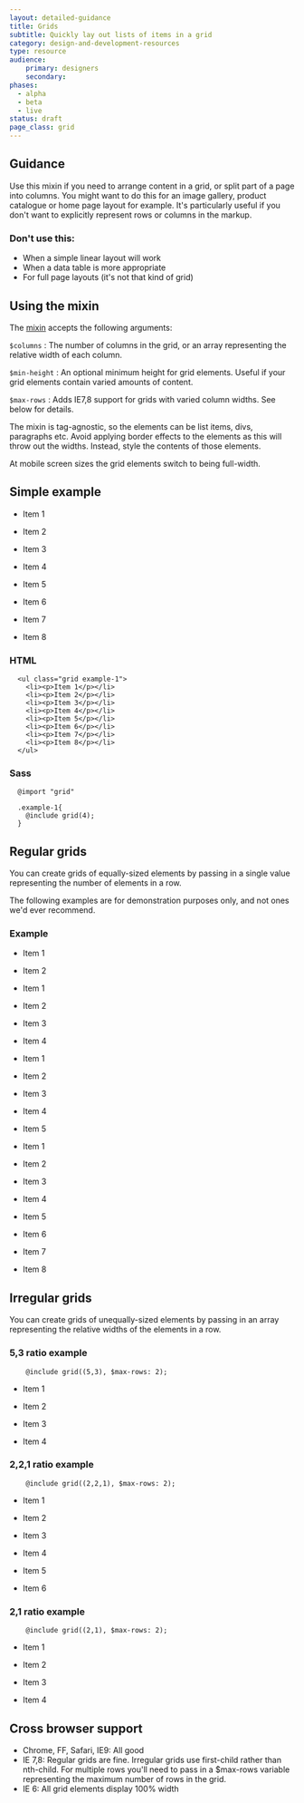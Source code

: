 ```yaml
---
layout: detailed-guidance
title: Grids
subtitle: Quickly lay out lists of items in a grid 
category: design-and-development-resources
type: resource
audience:
    primary: designers
    secondary:
phases:
  - alpha
  - beta
  - live
status: draft
page_class: grid
---
```




## Guidance

Use this mixin if you need to arrange content in a grid, or split part of a page into columns. You might want to do this for an image gallery, product catalogue or home page layout for example. It's particularly useful if you don't want to explicitly represent rows or columns in the markup.

### Don't use this:

* When a simple linear layout will work
* When a data table is more appropriate
* For full page layouts (it's not that kind of grid)

## Using the mixin

The [mixin](https://github.com/alphagov/government-service-design-manual/blob/master/assets/stylesheets/design-patterns/_regular-grid.scss) accepts the following arguments:

`$columns` : The number of columns in the grid, or an array representing the relative width of each column.

`$min-height` : An optional minimum height for grid elements. Useful if your grid elements contain varied amounts of content.

`$max-rows` : Adds IE7,8 support for grids with varied column widths. See below for details.

The mixin is tag-agnostic, so the elements can be list items, divs, paragraphs etc.
Avoid applying border effects to the elements as this will throw out the widths.
Instead, style the contents of those elements.

At mobile screen sizes the grid elements switch to being full-width.

## Simple example 

<ul class="grid example-1">
  <li><p>Item 1</p></li>
  <li><p>Item 2</p></li>
  <li><p>Item 3</p></li>
  <li><p>Item 4</p></li>
  <li><p>Item 5</p></li>
  <li><p>Item 6</p></li>
  <li><p>Item 7</p></li>
  <li><p>Item 8</p></li>
</ul>

### HTML

      <ul class="grid example-1">
        <li><p>Item 1</p></li>
        <li><p>Item 2</p></li>
        <li><p>Item 3</p></li>
        <li><p>Item 4</p></li>
        <li><p>Item 5</p></li>
        <li><p>Item 6</p></li>
        <li><p>Item 7</p></li>
        <li><p>Item 8</p></li>
      </ul>

### Sass

      @import "grid"

      .example-1{ 
        @include grid(4);
      }


## Regular grids

You can create grids of equally-sized elements by passing in a single value representing the number of elements in a row. 

The following examples are for demonstration purposes only, and not ones we'd ever recommend.

### Example

<ul class="grid example-4">
  <li><p>Item 1</p></li>
  <li><p>Item 2</p></li>
</ul>

<ul class="grid example-1">
  <li><p>Item 1</p></li>
  <li><p>Item 2</p></li>
  <li><p>Item 3</p></li>
  <li><p>Item 4</p></li>
</ul>

<ul class="grid example-2">
  <li><p>Item 1</p></li>
  <li><p>Item 2</p></li>
  <li><p>Item 3</p></li>
  <li><p>Item 4</p></li>
  <li><p>Item 5</p></li>
</ul>

<ul class="grid example-3">
  <li><p>Item 1</p></li>
  <li><p>Item 2</p></li>
  <li><p>Item 3</p></li>
  <li><p>Item 4</p></li>
  <li><p>Item 5</p></li>
  <li><p>Item 6</p></li>
  <li><p>Item 7</p></li>
  <li><p>Item 8</p></li>
</ul>

## Irregular grids

You can create grids of unequally-sized elements by passing in an array representing the relative widths of the elements in a row. 

### 5,3 ratio example

        @include grid((5,3), $max-rows: 2);

<ul class="grid example-5">
  <li><p>Item 1</p></li>
  <li><p>Item 2</p></li>
  <li><p>Item 3</p></li>
  <li><p>Item 4</p></li>
</ul>





### 2,2,1 ratio example

        @include grid((2,2,1), $max-rows: 2);

<ul class="grid example-6">
  <li><p>Item 1</p></li>
  <li><p>Item 2</p></li>
  <li><p>Item 3</p></li>
  <li><p>Item 4</p></li>
  <li><p>Item 5</p></li>
  <li><p>Item 6</p></li>
</ul>

### 2,1 ratio example

        @include grid((2,1), $max-rows: 2);

<ul class="grid example-7">
  <li><p>Item 1</p></li>
  <li><p>Item 2</p></li>
  <li><p>Item 3</p></li>
  <li><p>Item 4</p></li>
</ul>


## Cross browser support

* Chrome, FF, Safari, IE9: All good
* IE 7,8: Regular grids are fine. Irregular grids use first-child rather than nth-child. For multiple rows you'll need to pass in a $max-rows variable representing the maximum number of rows in the grid.
* IE 6: All grid elements display 100% width







